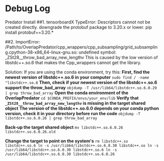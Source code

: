 





# Debug Log
Predator Install
##1. tensorboardX TypeError: Descriptors cannot not be created directly. downgrade the protobuf package to 3.20.x or lower.
pip install protobuf==3.20.*



##2. ImportError: /Path/to/OverlapPredator/cpp_wrappers/cpp_subsampling/grid_subsampling.cpython-38-x86_64-linux-gnu.so: undefined symbol: _ZSt28__throw_bad_array_new_lengthv
This is caused by the low version of libstdc++.so.6 that makes the Cpp_wrappers cannot get the library.

Solution:
If you are using the conda environment, try this:
**First, find the newest version of libstdc++.so.6 in your computer**
`sudo find / -name "libstdc++.so.6`
**Then, check if your newest version of the libstdc++.so.6 support the throw_bad_array**
`objdump -T /usr/lib64/libstdc++.so.6.0.29  | grep throw_bad_array`
**Open the conda environment of the OverlapPredator**
`cd $CONDA_PREFIX/envs/your_env/lib`
**Verify that `_ZSt28__throw_bad_array_new_lengthv` is missing in the target shared object**
**The version of the libstdc++.so.6.0 depends on your conda python version, check it in your directory before run the code**
`objdump -T libstdc++.so.6.0.26 | grep throw_bad_array`

**Back-up the target shared object**
`mv libstdc++.so.6.0.26 libstdc++.so.6.0.26.old`

**Change the target to point on the system's**
`rm libstdc++.so libstdc++.so.6
ln -s /usr/lib64/libstdc++.so.6.0.30 libstdc++.so
ln -s /usr/lib64/libstdc++.so.6.0.30 libstdc++.so.6
ln -s /usr/lib64/libstdc++.so.6.0.30 libstdc++.so.6.0.26`
